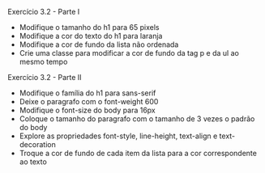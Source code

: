 
Exercício 3.2 - Parte I
 - Modifique o tamanho do h1 para 65 pixels
 - Modifique a cor do texto do h1 para laranja
 - Modifique a cor de fundo da lista não ordenada 
 - Crie uma classe para modificar a cor de fundo da tag p e da ul ao mesmo tempo

Exercício 3.2 - Parte II
- Modifique o família do h1 para sans-serif
- Deixe o paragrafo com o font-weight 600
- Modifique o font-size do body para 16px
- Coloque o tamanho do paragrafo com o tamanho de 3 vezes o padrão do body
- Explore as propriedades font-style, line-height, text-align e text-decoration
- Troque a cor de fundo de cada item da lista para a cor correspondente ao texto
